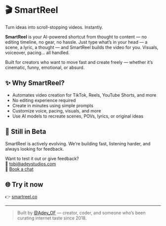 # 🎬 SmartReel

Turn ideas into scroll-stopping videos. Instantly.

**SmartReel** is your AI-powered shortcut from thought to content — no editing timeline, no gear, no hassle. Just type what’s in your head — a scene, a lyric, a thought — and SmartReel builds the video for you. Visuals, voiceover, pacing... all handled.

Built for creators who want to move fast and create freely — whether it’s cinematic, funny, emotional, or absurd.

## ✨ Why SmartReel?

- Automates video creation for TikTok, Reels, YouTube Shorts, and more  
- No editing experience required  
- Create in minutes using simple prompts  
- Customize voice, pacing, visuals, and more  
- Use AI models to recreate scenes, POVs, lyrics, or original ideas

## 🧪 Still in Beta

SmartReel is actively evolving. We're building fast, listening harder, and always looking for feedback.

Want to test it out or give feedback?  
📩 [tobi@adeystudios.com](mailto:tobi@adeystudios.com)  
📅 [Book a chat](https://calendly.com/adeystudios/30min)

## 🌐 Try it now

👉 [smartreel.co](https://www.smartreel.co)

---

> Built by [@Adey_OF](https://twitter.com/Adey_OF) — creator, coder, and someone who’s been curating internet taste since 2018.
